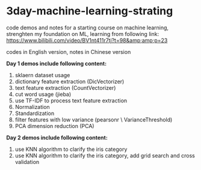 # 3day-machine-learning-strating
code demos and notes for a starting course on machine learning, strenghten my foundation on ML, learning from following link: https://www.bilibili.com/video/BV1nt411r7tj?t=98&amp;amp;p=23

codes in English version, notes in Chinese version

**Day 1 demos include following content:**
  1. sklaern dataset usage 
  2. dictionary feature extraction (DicVectorizer)
  3. text feature extraction (CountVectorizer)
  4. cut word usage (jieba)
  5. use TF-IDF to process text feature extraction
  6. Normalization
  7. Standardization
  8. filter features with low variance (pearsonr \ VarianceThreshold)
  9. PCA dimension reduction (PCA)

**Day 2 demos include following content:**
  1. use KNN algorithm to clarify the iris category
  2. use KNN algorithm to clarify the iris category, add grid search and cross validation

